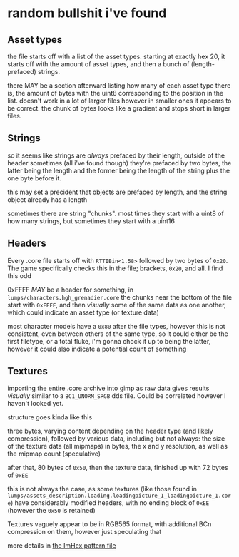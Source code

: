 # random bullshit i've found

## Asset types
the file starts off with a list of the asset types. starting at exactly hex 20, it starts off with the amount of asset types, and then a bunch of (length-prefaced) strings.

there MAY be a section afterward listing how many of each asset type there is, the amount of bytes with the uint8 corresponding to the position in the list. doesn't work in a lot of larger files however in smaller ones it appears to be correct. the chunk of bytes looks like a gradient and stops short in larger files.

## Strings
so it seems like strings are *always* prefaced by their length, outside of the header sometimes (all i've found though) they're prefaced by two bytes, the latter being the length and the former being the length of the string plus the one byte before it.

this may set a precident that objects are prefaced by length, and the string object already has a length

sometimes there are string "chunks". most times they start with a uint8 of how many strings, but sometimes they start with a uint16

## Headers
Every .core file starts off with `RTTIBin<1.58>` followed by two bytes of `0x20`. The game specifically checks this in the file; brackets, `0x20`, and all. I find this odd

0xFFFF *MAY* be a header for something, in `lumps/characters.hgh_grenadier.core` the chunks near the bottom of the file start with `0xFFFF`, and then *visually* some of the same data as one another, which could indicate an asset type (or texture data)

most character models have a `0x80` after the file types, however this is not consistent, even between others of the same type, so it could either be the first filetype, or a total fluke, i'm  gonna chock it up to being the latter, however it could also indicate a potential count of something

## Textures
importing the entire .core archive into gimp as raw data gives results *visually* similar to a `BC1_UNORM_SRGB` dds file. Could be correlated however I haven't looked yet.

structure goes kinda like this

three bytes, varying content depending on the header type (and likely compression), followed by various data, including but not always: the size of the texture data (all mipmaps) in bytes, the x and y resolution, as well as the mipmap count (speculative)

after that, 80 bytes of `0x50`, then the texture data, finished up with 72 bytes of `0xEE`

this is not always the case, as some textures (like those found in `lumps/assets_description.loading.loadingpicture_1_loadingpicture_1.core`) have considerably modified headers, with no ending block of `0xEE` (however the `0x50` is retained)

Textures vaguely appear to be in RGB565 format, with additional BCn compression on them, however just speculating that

more details in [the ImHex pattern file](https://github.com/headassbtw/Mantle/blob/main/ImHex_Patterns/rtti_texture.hexpat)

